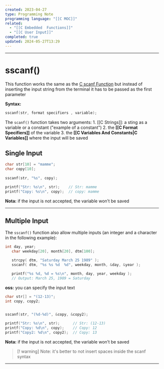 ```yaml
---
created: 2023-04-27
type: Programming Note
programming language: "[[C MOC]]"
related:
  - "[[C Embedded  Functions]]"
  - "[[C User Input]]"
completed: true
updated: 2024-05-27T13:29
---
```

---
# sscanf() 
This function works the same as the [C scanf Function](C%20User%20Input.md) but instead of inserting the input string from the terminal it has to be passed as the first parameter

**Syntax:**
```c
sscanf(str, format specifiers , variable);
```

The `scanf()` function takes two arguments: 
	1. [[C Strings]]: a sting as a variable or a constant ("example of a constant")
	2. the **[[C Format Specifiers]]** of the variable
	3. the **[[C Variables And Constants|C Variables]]** where the input will be saved

## Single Input

```C
char str[10] = "mamme";
char copy[10];
    
sscanf(str, "%s", copy);

printf("Str: %s\n", str);    // Str: mamme
printf("Copy: %s\n", copy);  // copy: mamme
```
**Nota:** if the input is not accepted, the variable won’t be saved

---
## Multiple Input

The `sscanf()` function also allow multiple inputs (an integer and a character in the following example):
``` C
int day, year;
   char weekday[20], month[20], dtm[100];

   strcpy( dtm, "Saturday March 25 1989" );
   sscanf( dtm, "%s %s %d  %d", weekday, month, &day, &year );

   printf("%s %d, %d = %s\n", month, day, year, weekday );
   // Output: March 25, 1989 = Saturday
```

**oss:** you can specify the input text
```c
char str[] = "(12-13)";
int copy, copy2;

    
sscanf(str, "(%d-%d)", &copy, &copy2);

printf("Str: %s\n", str);      // Str: (12-13)
printf("Copy: %d\n", copy);    // Copy: 12
printf("Copy2: %d\n", copy2);  // Copy: 13
```

**Nota:** if the input is not accepted, the variable won’t be saved
>[! warning] Note:
it's better to not insert spaces inside the scanf syntax


---
